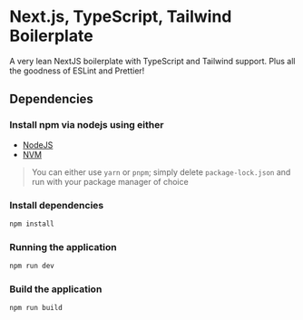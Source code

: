 # Next.js, TypeScript, Tailwind Boilerplate

A very lean NextJS boilerplate with TypeScript and Tailwind support. Plus all
the goodness of ESLint and Prettier!

## Dependencies

### Install npm via nodejs using either

- [NodeJS](https://nodejs.org/en/)
- [NVM](https://github.com/nvm-sh/nvm)

> You can either use `yarn` or `pnpm`; simply delete `package-lock.json` and run
> with your package manager of choice

### Install dependencies

```sh
npm install
```

### Running the application

```sh
npm run dev
```

### Build the application

```sh
npm run build
```

